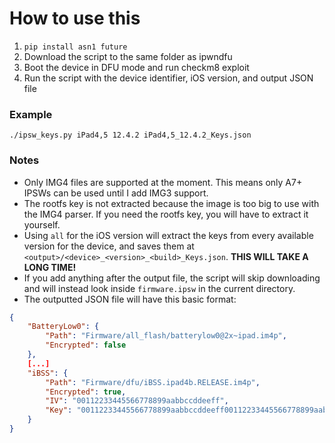 # How to use this
1. `pip install asn1 future`
2. Download the script to the same folder as ipwndfu
3. Boot the device in DFU mode and run checkm8 exploit
4. Run the script with the device identifier, iOS version, and output JSON file

### Example
`./ipsw_keys.py iPad4,5 12.4.2 iPad4,5_12.4.2_Keys.json`

### Notes
* Only IMG4 files are supported at the moment. This means only A7+ IPSWs can be used until I add IMG3 support.
* The rootfs key is not extracted because the image is too big to use with the IMG4 parser. If you need the rootfs key, you will have to extract it yourself.
* Using `all` for the iOS version will extract the keys from every available version for the device, and saves them at `<output>/<device>_<version>_<build>_Keys.json`. **THIS WILL TAKE A LONG TIME!**
* If you add anything after the output file, the script will skip downloading and will instead look inside `firmware.ipsw` in the current directory.
* The outputted JSON file will have this basic format:
```json
{
    "BatteryLow0": {
        "Path": "Firmware/all_flash/batterylow0@2x~ipad.im4p",
        "Encrypted": false
    },
    [...]
    "iBSS": {
        "Path": "Firmware/dfu/iBSS.ipad4b.RELEASE.im4p",
        "Encrypted": true,
        "IV": "00112233445566778899aabbccddeeff",
        "Key": "00112233445566778899aabbccddeeff00112233445566778899aabbccddeeff"
    }
}
```